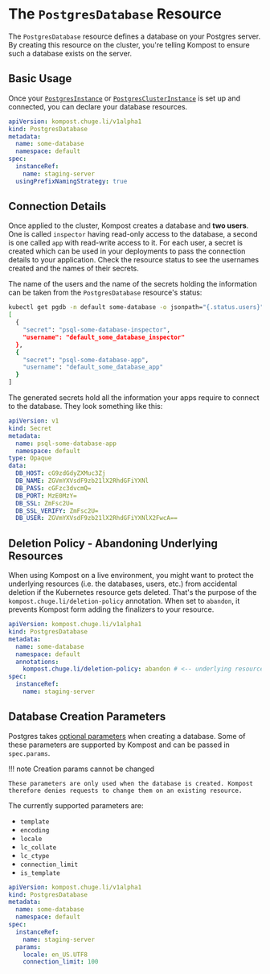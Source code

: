 # The `PostgresDatabase` Resource

The `PostgresDatabase` resource defines a database on your Postgres server.
By creating this resource on the cluster, you're telling Kompost to ensure
such a database exists on the server.

## Basic Usage

Once your [`PostgresInstance`](postgres_instance.md) or
[`PostgresClusterInstance`](postgres_cluster_instance.md) is set up and
connected, you can declare your database resources.

```yaml
apiVersion: kompost.chuge.li/v1alpha1
kind: PostgresDatabase
metadata:
  name: some-database
  namespace: default
spec:
  instanceRef:
    name: staging-server
  usingPrefixNamingStrategy: true  
```

## Connection Details

Once applied to the cluster, Kompost creates a database and **two users**. One
is called `inspector` having read-only access to the database, a second is one
called `app` with read-write access to it. For each user, a secret is created
which can be used in your deployments to pass the connection details to your
application. Check the resource status to see the usernames created and the
names of their secrets.

The name of the users and the name of the secrets holding the information can be
taken from the `PostgresDatabase` resource's status:

```bash
kubectl get pgdb -n default some-database -o jsonpath="{.status.users}" |jq
[
  {
    "secret": "psql-some-database-inspector",
    "username": "default_some_database_inspector"
  },
  {
    "secret": "psql-some-database-app",
    "username": "default_some_database_app"
  }
]
```

The generated secrets hold all the information your apps require to connect to the database. They look something like this:

```yaml
apiVersion: v1
kind: Secret
metadata:
  name: psql-some-database-app
  namespace: default
type: Opaque
data:
  DB_HOST: cG9zdGdyZXMuc3Zj
  DB_NAME: ZGVmYXVsdF9zb21lX2RhdGFiYXNl
  DB_PASS: cGFzc3dvcmQ=
  DB_PORT: MzE0MzY=
  DB_SSL: ZmFsc2U=
  DB_SSL_VERIFY: ZmFsc2U=
  DB_USER: ZGVmYXVsdF9zb21lX2RhdGFiYXNlX2FwcA==
```

## Deletion Policy - Abandoning Underlying Resources

When using Kompost on a live environment, you might want to protect the
underlying resources (i.e. the databases, users, etc.) from accidental deletion
if the Kubernetes resource gets deleted. That's the purpose of the
`kompost.chuge.li/deletion-policy` annotation. When set to `abandon`, it prevents
Kompost form adding the finalizers to your resource.

```yaml
apiVersion: kompost.chuge.li/v1alpha1
kind: PostgresDatabase
metadata:
  name: some-database
  namespace: default
  annotations:
    kompost.chuge.li/deletion-policy: abandon # <-- underlying resources are abandoned (not deleted) when this resource gets deleted
spec:
  instanceRef:
    name: staging-server
```

## Database Creation Parameters

Postgres takes [optional
parameters](https://www.postgresql.org/docs/current/sql-createdatabase.html)
when creating a database. Some of these parameters are supported by Kompost and
can be passed in `spec.params`.

!!! note Creation params cannot be changed 

    These parameters are only used when the database is created. Kompost therefore denies requests to change them on an existing resource.

The currently supported parameters are:

- `template`
- `encoding`
- `locale`
- `lc_collate`
- `lc_ctype`
- `connection_limit`
- `is_template`

```yaml
apiVersion: kompost.chuge.li/v1alpha1
kind: PostgresDatabase
metadata:
  name: some-database
  namespace: default
spec:
  instanceRef:
    name: staging-server
  params:
    locale: en_US.UTF8
    connection_limit: 100
```

